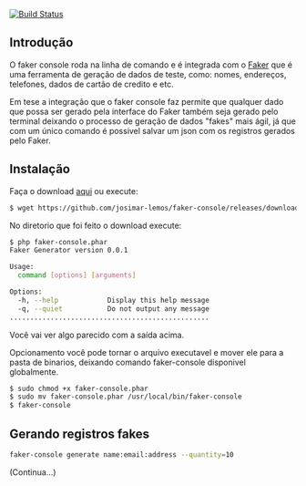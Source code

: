 [![Build Status](https://travis-ci.org/josimar-lemos/faker-console.svg?branch=master)](https://travis-ci.org/josimar-lemos/faker-console)

## Introdução ##

O faker console roda na linha de comando e é integrada com o [Faker](https://github.com/fzaninotto/Faker) que é uma ferramenta de geração de dados de teste, como: nomes, endereços, telefones, dados de cartão de credito e etc.

Em tese a integração que o faker console faz permite que qualquer dado que possa ser gerado pela interface do Faker também seja gerado pelo terminal deixando o processo de geração de dados "fakes" mais ágil, já que com um único comando é possivel salvar um json com os registros gerados pelo Faker.

## Instalação ##

Faça o download [aqui](https://github.com/josimar-lemos/faker-console/releases/download/v0.1-beta/faker-console.phar) ou execute:

```sh
$ wget https://github.com/josimar-lemos/faker-console/releases/download/v0.1-beta/faker-console.phar

```

No diretorio que foi feito o download execute:

```sh
$ php faker-console.phar
Faker Generator version 0.0.1

Usage:
  command [options] [arguments]

Options:
  -h, --help            Display this help message
  -q, --quiet           Do not output any message
.................................................

```
Você vai ver algo parecido com a saída acima.

Opcionamento você pode tornar o arquivo executavel e mover ele para a pasta de binarios, deixando comando faker-console disponivel globalmente.

```sh
$ sudo chmod +x faker-console.phar
$ sudo mv faker-console.phar /usr/local/bin/faker-console
$ faker-console

```

## Gerando registros fakes ##

```sh
faker-console generate name:email:address --quantity=10

```

(Continua...)
